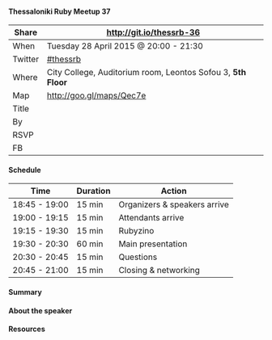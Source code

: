 #### Thessaloniki Ruby Meetup 37

Share   | http://git.io/thessrb-36
------- | ------------------------
When    | Tuesday 28 April 2015 @ 20:00 - 21:30
Twitter | [#thessrb](https://twitter.com/search?src=typd&q=%23thessrb)
Where   | City College, Auditorium room, Leontos Sofou 3, **5th Floor**
Map     | http://goo.gl/maps/Qec7e
Title   |
By      |
RSVP    |
FB      |

#### Schedule

Time          | Duration | Action
------------- | -------- | -----------------------------
18:45 - 19:00 | 15 min   | Organizers & speakers arrive
19:00 - 19:15 | 15 min   | Attendants arrive
19:15 - 19:30 | 15 min   | Rubyzino
19:30 - 20:30 | 60 min   | Main presentation
20:30 - 20:45 | 15 min   | Questions
20:45 - 21:00 | 15 min   | Closing & networking

#### Summary

#### About the speaker

#### Resources
